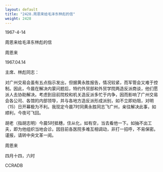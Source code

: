 ```yaml
---
layout: default
title: "2428.周恩来给毛泽东林彪的信"
weight: 2428
---
```


1967-4-14

周恩来给毛泽东林彪的信

周恩来

1967.04.14

主席、林彪同志：

对广州交易会虽有五点指示发出，但据黄永胜报告，情况较紧，而军管会又难于控制。因此，今晨在解决内蒙问题后，特约外贸部和外贸学院两造反派商谈，他们愿派人去协助解决。考虑到目前院校和机关造反派多忙于内争，因而影响了广州交易会各公司、各馆的内部领导，并与各地方造反派形成派别，如不立即劝阻，对明（15）日开幕极为不利。我现定今晨7时同黄永胜同志飞广州，亲往解决此事，如顺利，今夜可飞回。

胡老（指胡志明）今晨5时抵穗，住从化，如有空，当去看他一下。如抽不出工夫，即为他组织当地会诊。因目前各医院多难互相调动，非打一招呼，不易保密。谨报，请转中央文革一阅。

周恩来

四月十四，六时

CCRADB

